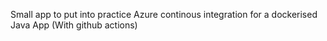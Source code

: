 Small app to put into practice Azure continous integration for a dockerised Java App (With github actions)
